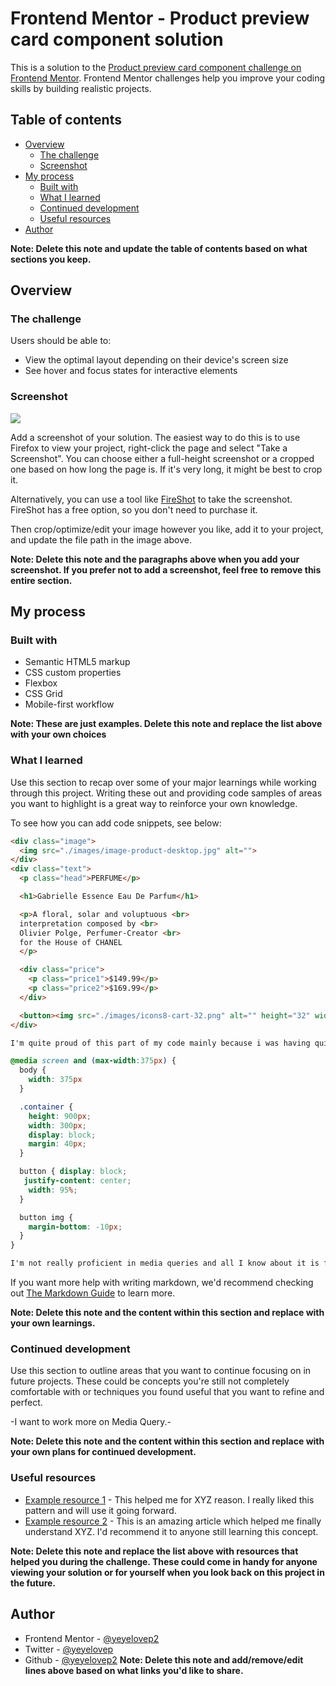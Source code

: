# Frontend Mentor - Product preview card component solution

This is a solution to the [Product preview card component challenge on Frontend Mentor](https://www.frontendmentor.io/challenges/product-preview-card-component-GO7UmttRfa). Frontend Mentor challenges help you improve your coding skills by building realistic projects. 

## Table of contents

- [Overview](#overview)
  - [The challenge](#the-challenge)
  - [Screenshot](#screenshot)
- [My process](#my-process)
  - [Built with](#built-with)
  - [What I learned](#what-i-learned)
  - [Continued development](#continued-development)
  - [Useful resources](#useful-resources)
- [Author](#author)

**Note: Delete this note and update the table of contents based on what sections you keep.**

## Overview

### The challenge

Users should be able to:

- View the optimal layout depending on their device's screen size
- See hover and focus states for interactive elements

### Screenshot

![](./screenshot.jpg)

Add a screenshot of your solution. The easiest way to do this is to use Firefox to view your project, right-click the page and select "Take a Screenshot". You can choose either a full-height screenshot or a cropped one based on how long the page is. If it's very long, it might be best to crop it.

Alternatively, you can use a tool like [FireShot](https://getfireshot.com/) to take the screenshot. FireShot has a free option, so you don't need to purchase it. 


Then crop/optimize/edit your image however you like, add it to your project, and update the file path in the image above.


**Note: Delete this note and the paragraphs above when you add your screenshot. If you prefer not to add a screenshot, feel free to remove this entire section.**


## My process

### Built with

- Semantic HTML5 markup
- CSS custom properties
- Flexbox
- CSS Grid
- Mobile-first workflow

**Note: These are just examples. Delete this note and replace the list above with your own choices**

### What I learned

Use this section to recap over some of your major learnings while working through this project. Writing these out and providing code samples of areas you want to highlight is a great way to reinforce your own knowledge.

To see how you can add code snippets, see below:

```html
<div class="image">
  <img src="./images/image-product-desktop.jpg" alt="">
</div>
<div class="text">
  <p class="head">PERFUME</p>

  <h1>Gabrielle Essence Eau De Parfum</h1>

  <p>A floral, solar and voluptuous <br>
  interpretation composed by <br>
  Olivier Polge, Perfumer-Creator <br>
  for the House of CHANEL
  </p>

  <div class="price">
    <p class="price1">$149.99</p>
    <p class="price2">$169.99</p>
  </div>

  <button><img src="./images/icons8-cart-32.png" alt="" height="32" width="32"> Add to Cart</button>
</div>

I'm quite proud of this part of my code mainly because i was having quite an issue with the <img> tag, i was debating between using <picture> tag but it wasn't working but this was the closest thing to what i wanted.
```

```css
@media screen and (max-width:375px) {
  body {
    width: 375px
  }

  .container {
    height: 900px;
    width: 300px;
    display: block;
    margin: 40px;
  }

  button { display: block;
   justify-content: center;
    width: 95%;
  }

  button img {
    margin-bottom: -10px;
  }
}

I'm not really proficient in media queries and all I know about it is from the internet but from my little knowledge I was able to accomplish this.😊
```

If you want more help with writing markdown, we'd recommend checking out [The Markdown Guide](https://www.markdownguide.org/) to learn more.

**Note: Delete this note and the content within this section and replace with your own learnings.**

### Continued development

Use this section to outline areas that you want to continue focusing on in future projects. These could be concepts you're still not completely comfortable with or techniques you found useful that you want to refine and perfect.

-I want to work more on Media Query.- 

**Note: Delete this note and the content within this section and replace with your own plans for continued development.**

### Useful resources

- [Example resource 1](https://www.example.com) - This helped me for XYZ reason. I really liked this pattern and will use it going forward.
- [Example resource 2](https://www.example.com) - This is an amazing article which helped me finally understand XYZ. I'd recommend it to anyone still learning this concept.

**Note: Delete this note and replace the list above with resources that helped you during the challenge. These could come in handy for anyone viewing your solution or for yourself when you look back on this project in the future.**

## Author

- Frontend Mentor - [@yeyelovep2](https://www.frontendmentor.io/profile/yeyelovep2)
- Twitter - [@yeyelovep](https://www.frontendmentor.io/profile/yeyelovep2)
- Github - [@yeyelovep2](httpsc://github.com/yeyelovep2)
**Note: Delete this note and add/remove/edit lines above based on what links you'd like to share.**

